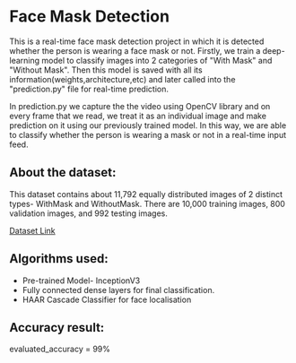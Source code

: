 # Face Mask Detection
This is a real-time face mask detection project in which it is detected whether the person is wearing a face mask or not. Firstly, we train a deep-learning model to classify images into 2 categories of "With Mask" and "Without Mask". Then this model is saved with all its information(weights,architecture,etc) and later called into the "prediction.py" file for real-time prediction.

In prediction.py we capture the the video using OpenCV library and on every frame that we read, we treat it as an individual image and make prediction on it using our previously trained model. In this way, we are able to classify whether the person is wearing a mask or not in a real-time input feed.

## About the dataset:
This dataset contains about 11,792 equally distributed images of 2 distinct types- WithMask and WithoutMask. 
There are 10,000 training images, 800 validation images, and 992 testing images.

[Dataset Link](https://www.kaggle.com/ashishjangra27/face-mask-12k-images-dataset)

## Algorithms used:
* Pre-trained Model- InceptionV3
* Fully connected dense layers for final classification.
* HAAR Cascade Classifier for face localisation

## Accuracy result:
evaluated_accuracy = 99%
